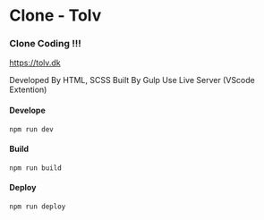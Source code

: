 # Clone - Tolv

### Clone Coding !!!

https://tolv.dk

Developed By HTML, SCSS
Built By Gulp
Use Live Server (VScode Extention)

#### Develope

```
npm run dev
```

#### Build

```
npm run build
```

#### Deploy

```
npm run deploy
```
